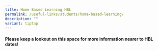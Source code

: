 ```yaml
---
title: Home Based Learning HBL
permalink: /useful-links/students/home-based-learning/
description: ""
variant: tiptap
---
```

#### Please keep a lookout on this space for more information nearer to HBL dates!